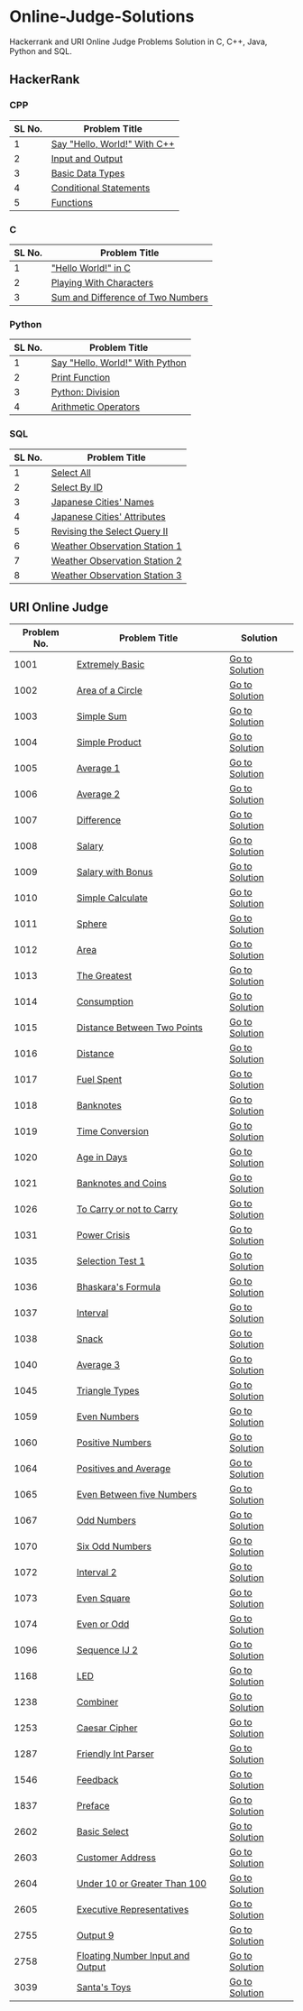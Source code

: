# Online-Judge-Solutions

Hackerrank and URI Online Judge Problems Solution in C, C++, Java, Python and SQL.

## HackerRank

### CPP

SL No. | Problem Title
--- | ---
1 | [Say "Hello, World!" With C++](https://github.com/aratheunseen/online-judge-solutions/blob/main/Hacker%20Rank/CPP/Say%20%22Hello%2C%20World!%22%20With%20C%2B%2B.cpp)
2 | [Input and Output](https://github.com/aratheunseen/online-judge-solutions/blob/main/Hacker%20Rank/CPP/Input%20and%20Output.cpp)
3 | [Basic Data Types](https://github.com/aratheunseen/online-judge-solutions/blob/main/Hacker%20Rank/CPP/Basic%20Data%20Types.cpp)
4 | [Conditional Statements](https://github.com/aratheunseen/online-judge-solutions/blob/main/Hacker%20Rank/CPP/Conditional%20Statements.cpp)
5 | [Functions](https://github.com/aratheunseen/online-judge-solutions/blob/main/Hacker%20Rank/CPP/Functions.cpp)


### C

SL No. | Problem Title
--- | ---
1 | ["Hello World!" in C](https://github.com/aratheunseen/online-judge-solutions/blob/main/Hacker%20Rank/C/%22Hello%20World!%22%20in%20C.c)
2 | [Playing With Characters](https://github.com/aratheunseen/online-judge-solutions/blob/main/Hacker%20Rank/C/Playing%20With%20Characters.c)
3 | [Sum and Difference of Two Numbers](https://github.com/aratheunseen/online-judge-solutions/blob/main/Hacker%20Rank/C/Sum%20and%20Difference%20of%20Two%20Numbers.c)


### Python

SL No. | Problem Title
--- | ---
1 | [Say "Hello, World!" With Python](https://github.com/aratheunseen/online-judge-solutions/blob/main/Hacker%20Rank/Python/Say%20%22Hello%2C%20World!%22%20With%20Python.py)
2 | [Print Function](https://github.com/aratheunseen/online-judge-solutions/blob/main/Hacker%20Rank/Python/Print%20Function.py)
3 | [Python: Division](https://github.com/aratheunseen/online-judge-solutions/blob/main/Hacker%20Rank/Python/Python:%20Division.py)
4 | [Arithmetic Operators](https://github.com/aratheunseen/online-judge-solutions/blob/main/Hacker%20Rank/Python/Arithmetic%20Operators.py)


### SQL

SL No. | Problem Title
--- | ---
1 | [Select All](https://github.com/aratheunseen/online-judge-solutions/blob/main/Hacker%20Rank/SQL/Select%20All.sql)
2 | [Select By ID](https://github.com/aratheunseen/online-judge-solutions/blob/main/Hacker%20Rank/SQL/Select%20By%20ID.sql)
3 | [Japanese Cities' Names](https://github.com/aratheunseen/online-judge-solutions/blob/main/Hacker%20Rank/SQL/Japanese%20Cities'%20Names.sql)
4 | [Japanese Cities' Attributes](https://github.com/aratheunseen/online-judge-solutions/blob/main/Hacker%20Rank/SQL/Japanese%20Cities'%20Attributes.sql)
5 | [Revising the Select Query II](https://github.com/aratheunseen/online-judge-solutions/blob/main/Hacker%20Rank/SQL/Revising%20the%20Select%20Query%20II.sql)
6 | [Weather Observation Station 1](https://github.com/aratheunseen/online-judge-solutions/blob/main/Hacker%20Rank/SQL/Weather%20Observation%20Station%201.sql)
7 | [Weather Observation Station 2](https://github.com/aratheunseen/online-judge-solutions/blob/main/Hacker%20Rank/SQL/Weather%20Observation%20Station%202.sql)
8 | [Weather Observation Station 3](https://github.com/aratheunseen/online-judge-solutions/blob/main/Hacker%20Rank/SQL/Weather%20Observation%20Station%203.sql)



## URI Online Judge

Problem No. | Problem Title | Solution
--- | --- | ---
1001  |  [Extremely Basic](https://github.com/aratheunseen/online-judge-solutions/blob/main/URI%20Online%20Judge/1001%20-%20Extremely%20Basic/README.md) | [Go to Solution](https://github.com/aratheunseen/online-judge-solutions/blob/main/URI%20Online%20Judge/1001%20-%20Extremely%20Basic/1001%20-%20Extremely%20Basic.cpp)
1002  |  [Area of a Circle](https://github.com/aratheunseen/online-judge-solutions/blob/main/URI%20Online%20Judge/1002%20-%20Area%20of%20a%20Circle/README.md) | [Go to Solution](https://github.com/aratheunseen/online-judge-solutions/blob/main/URI%20Online%20Judge/1002%20-%20Area%20of%20a%20Circle/1002%20-%20Area%20of%20a%20Circle.cpp)
1003  |  [Simple Sum](https://github.com/aratheunseen/online-judge-solutions/blob/main/URI%20Online%20Judge/1003%20-%20Simple%20Sum/README.md) | [Go to Solution](https://github.com/aratheunseen/online-judge-solutions/blob/main/URI%20Online%20Judge/1003%20-%20Simple%20Sum/1003%20-%20Simple%20Sum.cpp)
1004  |  [Simple Product](https://github.com/aratheunseen/online-judge-solutions/blob/main/URI%20Online%20Judge/1004%20-%20Simple%20Product/README.md) | [Go to Solution](https://github.com/aratheunseen/online-judge-solutions/blob/main/URI%20Online%20Judge/1004%20-%20Simple%20Product/1004%20-%20Simple%20Product.cpp)
1005  |  [Average 1](https://github.com/aratheunseen/online-judge-solutions/blob/main/URI%20Online%20Judge/1005%20-%20Average%201/README.md) | [Go to Solution](https://github.com/aratheunseen/online-judge-solutions/blob/main/URI%20Online%20Judge/1005%20-%20Average%201/1005%20-%20Average%201.cpp) 
1006  |  [Average 2](https://github.com/aratheunseen/online-judge-solutions/blob/main/URI%20Online%20Judge/1006%20-%20Average%202/README.md) | [Go to Solution](https://github.com/aratheunseen/online-judge-solutions/blob/main/URI%20Online%20Judge/1006%20-%20Average%202/1006%20-%20Average%202.cpp)
1007  |  [Difference](https://github.com/aratheunseen/online-judge-solutions/blob/main/URI%20Online%20Judge/1007%20-%20Difference/README.md) | [Go to Solution](https://github.com/aratheunseen/online-judge-solutions/blob/main/URI%20Online%20Judge/1007%20-%20Difference/1007%20-%20Difference.cpp)
1008  |  [Salary](https://github.com/aratheunseen/online-judge-solutions/blob/main/URI%20Online%20Judge/1008%20-%20Salary/README.md) | [Go to Solution](https://github.com/aratheunseen/online-judge-solutions/blob/main/URI%20Online%20Judge/1008%20-%20Salary/1008%20-%20Salary.cpp)
1009  |  [Salary with Bonus](https://github.com/aratheunseen/online-judge-solutions/blob/main/URI%20Online%20Judge/1009%20-%20Salary%20with%20Bonus/README.md) | [Go to Solution](https://github.com/aratheunseen/online-judge-solutions/blob/main/URI%20Online%20Judge/1009%20-%20Salary%20with%20Bonus/1009%20-%20Salary%20with%20Bonus.cpp)
1010  |  [Simple Calculate](https://github.com/aratheunseen/online-judge-solutions/blob/main/URI%20Online%20Judge/1010%20-%20Simple%20Calculate/README.md) | [Go to Solution](https://github.com/aratheunseen/online-judge-solutions/blob/main/URI%20Online%20Judge/1010%20-%20Simple%20Calculate/1010%20-%20Simple%20Calculate.cpp)
1011  |  [Sphere](https://github.com/aratheunseen/online-judge-solutions/blob/main/URI%20Online%20Judge/1011%20-%20Sphere/README.md) | [Go to Solution](https://github.com/aratheunseen/online-judge-solutions/blob/main/URI%20Online%20Judge/1011%20-%20Sphere/1011%20-%20Sphere.cpp)
1012  |  [Area](https://github.com/aratheunseen/online-judge-solutions/blob/main/URI%20Online%20Judge/1012%20-%20Area/README.md) | [Go to Solution](https://github.com/aratheunseen/online-judge-solutions/blob/main/URI%20Online%20Judge/1012%20-%20Area/1012%20-%20Area.cpp)
1013  |  [The Greatest](https://github.com/aratheunseen/online-judge-solutions/blob/main/URI%20Online%20Judge/1013%20-%20The%20Greatest/README.md) | [Go to Solution](https://github.com/aratheunseen/online-judge-solutions/blob/main/URI%20Online%20Judge/1013%20-%20The%20Greatest/1013%20-%20The%20Greatest.cpp)
1014  |  [Consumption](https://github.com/aratheunseen/online-judge-solutions/blob/main/URI%20Online%20Judge/1014%20-%20Consumption/README.md) | [Go to Solution](https://github.com/aratheunseen/online-judge-solutions/blob/main/URI%20Online%20Judge/1014%20-%20Consumption/1014%20-%20Consumption.cpp)
1015  |  [Distance Between Two Points](https://github.com/aratheunseen/online-judge-solutions/blob/main/URI%20Online%20Judge/1015%20-%20Distance%20Between%20Two%20Points/README.md) | [Go to Solution](https://github.com/aratheunseen/online-judge-solutions/blob/main/URI%20Online%20Judge/1015%20-%20Distance%20Between%20Two%20Points/1015%20-%20Distance%20Between%20Two%20Points.cpp)
1016  |  [Distance](https://github.com/aratheunseen/online-judge-solutions/blob/main/URI%20Online%20Judge/1016%20-%20Distance/README.md) | [Go to Solution](https://github.com/aratheunseen/online-judge-solutions/blob/main/URI%20Online%20Judge/1016%20-%20Distance/1016%20-%20Distance.cpp)
1017  |  [Fuel Spent](https://github.com/aratheunseen/online-judge-solutions/blob/main/URI%20Online%20Judge/1017%20-%20Fuel%20Spent/README.md) | [Go to Solution](https://github.com/aratheunseen/online-judge-solutions/blob/main/URI%20Online%20Judge/1017%20-%20Fuel%20Spent/1017%20-%20Fuel%20Spent.cpp)
1018  |  [Banknotes](https://github.com/aratheunseen/online-judge-solutions/blob/main/URI%20Online%20Judge/1018%20-%20Banknotes/README.md) | [Go to Solution](https://github.com/aratheunseen/online-judge-solutions/blob/main/URI%20Online%20Judge/1018%20-%20Banknotes/1018%20-%20Banknotes.cpp)
1019  |  [Time Conversion](https://github.com/aratheunseen/online-judge-solutions/blob/main/URI%20Online%20Judge/1019%20-%20Time%20Conversion/README.md) | [Go to Solution](https://github.com/aratheunseen/online-judge-solutions/blob/main/URI%20Online%20Judge/1019%20-%20Time%20Conversion/1019%20-%20Time%20Conversion.cpp)
1020  |  [Age in Days](https://github.com/aratheunseen/online-judge-solutions/blob/main/URI%20Online%20Judge/1020%20-%20Age%20in%20Days/README.md) | [Go to Solution](https://github.com/aratheunseen/online-judge-solutions/blob/main/URI%20Online%20Judge/1020%20-%20Age%20in%20Days/1020%20-%20Age%20in%20Days.cpp)
1021  |  [Banknotes and Coins](https://github.com/aratheunseen/online-judge-solutions/blob/main/URI%20Online%20Judge/1021%20-%20Banknotes%20and%20Coins/README.md) | [Go to Solution](https://github.com/aratheunseen/online-judge-solutions/blob/main/URI%20Online%20Judge/1021%20-%20Banknotes%20and%20Coins/1021%20-%20Banknotes%20and%20Coins.cpp)
1026  |  [To Carry or not to Carry](https://github.com/aratheunseen/online-judge-solutions/blob/main/URI%20Online%20Judge/1026%20-%20To%20Carry%20or%20not%20to%20Carry/README.md) | [Go to Solution](https://github.com/aratheunseen/online-judge-solutions/blob/main/URI%20Online%20Judge/1026%20-%20To%20Carry%20or%20not%20to%20Carry/1026%20-%20To%20Carry%20or%20not%20to%20Carry.cpp)
1031  |  [Power Crisis](https://github.com/aratheunseen/online-judge-solutions/blob/main/URI%20Online%20Judge/1031%20-%20Power%20Crisis/README.md) | [Go to Solution](https://github.com/aratheunseen/online-judge-solutions/blob/main/URI%20Online%20Judge/1031%20-%20Power%20Crisis/1031%20-%20Power%20Crisis.cpp)
1035  |  [Selection Test 1](https://github.com/aratheunseen/online-judge-solutions/blob/main/URI%20Online%20Judge/1035%20-%20Selection%20Test%201/README.md) | [Go to Solution](https://github.com/aratheunseen/online-judge-solutions/blob/main/URI%20Online%20Judge/1035%20-%20Selection%20Test%201/1035%20-%20Selection%20Test%201.cpp)
1036  |  [Bhaskara's Formula](https://github.com/aratheunseen/online-judge-solutions/blob/main/URI%20Online%20Judge/1036%20-%20Bhaskara's%20Formula/README.md) | [Go to Solution](https://github.com/aratheunseen/online-judge-solutions/blob/main/URI%20Online%20Judge/1036%20-%20Bhaskara's%20Formula/1036%20-%20Bhaskara's%20Formula.cpp)
1037  |  [Interval](https://github.com/aratheunseen/online-judge-solutions/blob/main/URI%20Online%20Judge/1037%20-%20Interval/README.md) | [Go to Solution](https://github.com/aratheunseen/online-judge-solutions/blob/main/URI%20Online%20Judge/1037%20-%20Interval/1037%20-%20Interval.cpp)
1038  |  [Snack](https://github.com/aratheunseen/online-judge-solutions/blob/main/URI%20Online%20Judge/1038%20-%20Snack/README.md) | [Go to Solution](https://github.com/aratheunseen/online-judge-solutions/blob/main/URI%20Online%20Judge/1038%20-%20Snack/1038%20-%20Snack.cpp)
1040  |  [Average 3](https://github.com/aratheunseen/online-judge-solutions/blob/main/URI%20Online%20Judge/1040%20-%20Average%203/README.md) | [Go to Solution](https://github.com/aratheunseen/online-judge-solutions/blob/main/URI%20Online%20Judge/1040%20-%20Average%203/1040%20-%20Average%203.cpp)
1045  |  [Triangle Types](https://github.com/aratheunseen/online-judge-solutions/blob/main/URI%20Online%20Judge/1045%20-%20Triangle%20Types/README.md) | [Go to Solution](https://github.com/aratheunseen/online-judge-solutions/blob/main/URI%20Online%20Judge/1045%20-%20Triangle%20Types/1045%20-%20Triangle%20Types.cpp)
1059  |  [Even Numbers](https://github.com/aratheunseen/online-judge-solutions/blob/main/URI%20Online%20Judge/1059%20-%20Even%20Numbers/1059%20-%20Even%20Numbers.cpp) | [Go to Solution](https://github.com/aratheunseen/online-judge-solutions/blob/main/URI%20Online%20Judge/1059%20-%20Even%20Numbers/1059%20-%20Even%20Numbers.cpp)
1060  |  [Positive Numbers](https://github.com/aratheunseen/online-judge-solutions/blob/main/URI%20Online%20Judge/1060%20-%20Positive%20Numbers/README.md) | [Go to Solution](https://github.com/aratheunseen/online-judge-solutions/blob/main/URI%20Online%20Judge/1060%20-%20Positive%20Numbers/1060%20-%20Positive%20Numbers.cpp)
1064  |  [Positives and Average](https://github.com/aratheunseen/online-judge-solutions/blob/main/URI%20Online%20Judge/1064%20-%20Positives%20and%20Average/README.md) | [Go to Solution](https://github.com/aratheunseen/online-judge-solutions/blob/main/URI%20Online%20Judge/1064%20-%20Positives%20and%20Average/1064%20-%20Positives%20and%20Average.cpp)
1065  |  [Even Between five Numbers](https://github.com/aratheunseen/online-judge-solutions/blob/main/URI%20Online%20Judge/1065%20-%20Even%20Between%20five%20Numbers/README.md) | [Go to Solution](https://github.com/aratheunseen/online-judge-solutions/blob/main/URI%20Online%20Judge/1065%20-%20Even%20Between%20five%20Numbers/1065%20-%20Even%20Between%20five%20Numbers.cpp)
1067  |  [Odd Numbers](https://github.com/aratheunseen/online-judge-solutions/blob/main/URI%20Online%20Judge/1067%20-%20Odd%20Numbers/README.md) | [Go to Solution](https://github.com/aratheunseen/online-judge-solutions/blob/main/URI%20Online%20Judge/1067%20-%20Odd%20Numbers/1067%20-%20Odd%20Numbers.cpp)
1070  |  [Six Odd Numbers](https://github.com/aratheunseen/online-judge-solutions/blob/main/URI%20Online%20Judge/1070%20-%20Six%20Odd%20Numbers/README.md) | [Go to Solution](https://github.com/aratheunseen/online-judge-solutions/blob/main/URI%20Online%20Judge/1070%20-%20Six%20Odd%20Numbers/1070%20-%20Six%20Odd%20Numbers.cpp)
1072  |  [Interval 2](https://github.com/aratheunseen/online-judge-solutions/blob/main/URI%20Online%20Judge/1072%20-%20Interval%202/README.md) | [Go to Solution](https://github.com/aratheunseen/online-judge-solutions/blob/main/URI%20Online%20Judge/1072%20-%20Interval%202/1072%20-%20Interval%202.cpp)
1073  |  [Even Square](https://github.com/aratheunseen/online-judge-solutions/blob/main/URI%20Online%20Judge/1073%20-%20Even%20Square/README.md) | [Go to Solution](https://github.com/aratheunseen/online-judge-solutions/blob/main/URI%20Online%20Judge/1073%20-%20Even%20Square/1073%20-%20Even%20Square.cpp)
1074  |  [Even or Odd](https://github.com/aratheunseen/online-judge-solutions/blob/main/URI%20Online%20Judge/1074%20-%20Even%20or%20Odd/README.md) | [Go to Solution](https://github.com/aratheunseen/online-judge-solutions/blob/main/URI%20Online%20Judge/1074%20-%20Even%20or%20Odd/1074%20-%20Even%20or%20Odd.cpp)
1096  |  [Sequence IJ 2](https://github.com/aratheunseen/online-judge-solutions/blob/main/URI%20Online%20Judge/1096%20-%20Sequence%20IJ%202/README.md) | [Go to Solution](https://github.com/aratheunseen/online-judge-solutions/blob/main/URI%20Online%20Judge/1096%20-%20Sequence%20IJ%202/1096%20-%20Sequence%20IJ%202.cpp)
1168  |  [LED](https://github.com/aratheunseen/online-judge-solutions/blob/main/URI%20Online%20Judge/1168%20-%20LED/README.md) | [Go to Solution](https://github.com/aratheunseen/online-judge-solutions/blob/main/URI%20Online%20Judge/1168%20-%20LED/1168%20-%20LED.cpp)
1238  |  [Combiner](https://github.com/aratheunseen/online-judge-solutions/blob/main/URI%20Online%20Judge/1238%20-%20Combiner/README.md) | [Go to Solution](https://github.com/aratheunseen/online-judge-solutions/blob/main/URI%20Online%20Judge/1238%20-%20Combiner/1238%20-%20Combiner.cpp)
1253  |  [Caesar Cipher](https://github.com/aratheunseen/online-judge-solutions/blob/main/URI%20Online%20Judge/1253%20-%20Caesar%20Cipher/README.md) | [Go to Solution](https://github.com/aratheunseen/online-judge-solutions/blob/main/URI%20Online%20Judge/1253%20-%20Caesar%20Cipher/1253%20-%20Caesar%20Cipher.cpp)
1287  |  [Friendly Int Parser](https://github.com/aratheunseen/online-judge-solutions/blob/main/URI%20Online%20Judge/1287%20-%20Friendly%20Int%20Parser/README.md) | [Go to Solution](https://github.com/aratheunseen/online-judge-solutions/blob/main/URI%20Online%20Judge/1287%20-%20Friendly%20Int%20Parser/1287%20-%20Friendly%20Int%20Parser.cpp)
1546  |  [Feedback](https://github.com/aratheunseen/online-judge-solutions/blob/main/URI%20Online%20Judge/1546%20-%20Feedback/README.md) | [Go to Solution](https://github.com/aratheunseen/online-judge-solutions/blob/main/URI%20Online%20Judge/1546%20-%20Feedback/1546%20-%20Feedback.cpp)
1837  |  [Preface](https://github.com/aratheunseen/online-judge-solutions/blob/main/URI%20Online%20Judge/1837%20-%20Preface/README.md) | [Go to Solution](https://github.com/aratheunseen/online-judge-solutions/blob/main/URI%20Online%20Judge/1837%20-%20Preface/1837%20-%20Preface.cpp)
2602  |  [Basic Select](https://github.com/aratheunseen/online-judge-solutions/blob/main/URI%20Online%20Judge/2602%20-%20Basic%20Select/README.md) | [Go to Solution](https://github.com/aratheunseen/online-judge-solutions/blob/main/URI%20Online%20Judge/2602%20-%20Basic%20Select/2602%20-%20Basic%20Select.sql)
2603  |  [Customer Address](https://github.com/aratheunseen/online-judge-solutions/blob/main/URI%20Online%20Judge/2603%20-%20Customer%20Address/README.md) | [Go to Solution](https://github.com/aratheunseen/online-judge-solutions/blob/main/URI%20Online%20Judge/2603%20-%20Customer%20Address/2603%20-%20Customer%20Address.sql)
2604  |  [Under 10 or Greater Than 100](https://github.com/aratheunseen/online-judge-solutions/blob/main/URI%20Online%20Judge/2604%20-%20Under%2010%20or%20Greater%20Than%20100/README.md) | [Go to Solution](https://github.com/aratheunseen/online-judge-solutions/blob/main/URI%20Online%20Judge/2604%20-%20Under%2010%20or%20Greater%20Than%20100/2604%20-%20Under%2010%20or%20Greater%20Than%20100.sql)
2605  |  [Executive Representatives](https://github.com/aratheunseen/online-judge-solutions/blob/main/URI%20Online%20Judge/2605%20-%20Executive%20Representatives/README.md) | [Go to Solution](https://github.com/aratheunseen/online-judge-solutions/blob/main/URI%20Online%20Judge/2605%20-%20Executive%20Representatives/2605%20-%20Executive%20Representatives.sql)
2755  |  [Output 9](https://github.com/aratheunseen/online-judge-solutions/blob/main/URI%20Online%20Judge/2755%20-%20Output%209/README.md) | [Go to Solution](https://github.com/aratheunseen/online-judge-solutions/blob/main/URI%20Online%20Judge/2755%20-%20Output%209/2755%20-%20Output%209.cpp)
2758  |  [Floating Number Input and Output](https://github.com/aratheunseen/online-judge-solutions/blob/main/URI%20Online%20Judge/2758%20-%20Floating%20Number%20Input%20and%20Output/README.md) | [Go to Solution](https://github.com/aratheunseen/online-judge-solutions/blob/main/URI%20Online%20Judge/2758%20-%20Floating%20Number%20Input%20and%20Output/2758%20-%20Floating%20Number%20Input%20and%20Output.cpp) 
3039  |  [Santa's Toys](https://github.com/aratheunseen/online-judge-solutions/blob/main/URI%20Online%20Judge/3039%20-%20Santa's%20Toys/README.md) | [Go to Solution](https://github.com/aratheunseen/online-judge-solutions/blob/main/URI%20Online%20Judge/3039%20-%20Santa's%20Toys/3039%20-%20Santa's%20Toys.cpp)

